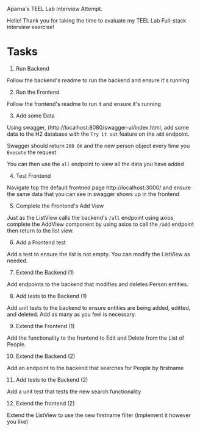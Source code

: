 Aparna's TEEL Lab Interview Attempt.

Hello! Thank you for taking the time to evaluate my TEEL Lab Full-stack interview exercise!

# Tasks

1. Run Backend

Follow the backend's readme to run the backend and ensure it's running

2. Run the Frontend

Follow the frontend's readme to run it and ensure it's running

3. Add some Data

Using swagger, (http://localhost:8080/swagger-ui/index.html, add some data to the H2 database with the `Try it out` feature on the `add` endpoint.

Swagger should return `200 OK` and the new person object every time you `Execute` the request

You can then use the `all` endpoint to view all the data you have added

4. Test Frontend

Navigate top the default frontned page http://localhost:3000/ and ensure the same data that you can see in swagger shows up in the frontend

5. Complete the Frontend's Add View

Just as the ListView calls the backend's `/all` endpoint using axios, complete the AddView component by using axios to call the `/add` endpoint then return to the list view.

6. Add a Frontend test

Add a test to ensure the list is not empty. You can modify the ListView as needed.

7. Extend the Backend (1)

Add endpoints to the backend that modifies and deletes Person entities.

8. Add tests to the Backend (1)

Add unit tests to the backend to ensure entities are being added, editted, and deleted. Add as many as you feel is necessary.

9. Extend the Frontend (1)

Add the functionality to the frontend to Edit and Delete from the List of People.

10. Extend the Backend (2)

Add an endpoint to the backend that searches for People by firstname

11. Add tests to the Backend (2)

Add a unit test that tests the new search functionality

12. Extend the frontend (2)

Extend the ListView to use the new firstname filter (implement it however you like)
